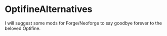 # OptifineAlternatives
I will suggest some mods for Forge/Neoforge to say goodbye forever to the beloved Optifine.
